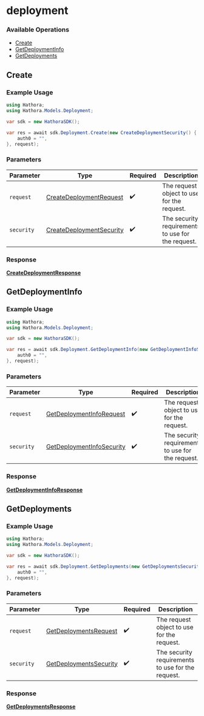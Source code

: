 # deployment

### Available Operations

* [Create](#create)
* [GetDeploymentInfo](#getdeploymentinfo)
* [GetDeployments](#getdeployments)

## Create

### Example Usage

```csharp
using Hathora;
using Hathora.Models.Deployment;

var sdk = new HathoraSDK();

var res = await sdk.Deployment.Create(new CreateDeploymentSecurity() {
    auth0 = "",
}, request);
```

### Parameters

| Parameter                                                                       | Type                                                                            | Required                                                                        | Description                                                                     |
| ------------------------------------------------------------------------------- | ------------------------------------------------------------------------------- | ------------------------------------------------------------------------------- | ------------------------------------------------------------------------------- |
| `request`                                                                       | [CreateDeploymentRequest](../../Models/Shared/CreateDeploymentRequest.md)       | :heavy_check_mark:                                                              | The request object to use for the request.                                      |
| `security`                                                                      | [CreateDeploymentSecurity](../../Models/Deployment/CreateDeploymentSecurity.md) | :heavy_check_mark:                                                              | The security requirements to use for the request.                               |


### Response

**[CreateDeploymentResponse](../../Models/Deployment/CreateDeploymentResponse.md)**


## GetDeploymentInfo

### Example Usage

```csharp
using Hathora;
using Hathora.Models.Deployment;

var sdk = new HathoraSDK();

var res = await sdk.Deployment.GetDeploymentInfo(new GetDeploymentInfoSecurity() {
    auth0 = "",
}, request);
```

### Parameters

| Parameter                                                                         | Type                                                                              | Required                                                                          | Description                                                                       |
| --------------------------------------------------------------------------------- | --------------------------------------------------------------------------------- | --------------------------------------------------------------------------------- | --------------------------------------------------------------------------------- |
| `request`                                                                         | [GetDeploymentInfoRequest](../../Models/Deployment/GetDeploymentInfoRequest.md)   | :heavy_check_mark:                                                                | The request object to use for the request.                                        |
| `security`                                                                        | [GetDeploymentInfoSecurity](../../Models/Deployment/GetDeploymentInfoSecurity.md) | :heavy_check_mark:                                                                | The security requirements to use for the request.                                 |


### Response

**[GetDeploymentInfoResponse](../../Models/Deployment/GetDeploymentInfoResponse.md)**


## GetDeployments

### Example Usage

```csharp
using Hathora;
using Hathora.Models.Deployment;

var sdk = new HathoraSDK();

var res = await sdk.Deployment.GetDeployments(new GetDeploymentsSecurity() {
    auth0 = "",
}, request);
```

### Parameters

| Parameter                                                                   | Type                                                                        | Required                                                                    | Description                                                                 |
| --------------------------------------------------------------------------- | --------------------------------------------------------------------------- | --------------------------------------------------------------------------- | --------------------------------------------------------------------------- |
| `request`                                                                   | [GetDeploymentsRequest](../../Models/Deployment/GetDeploymentsRequest.md)   | :heavy_check_mark:                                                          | The request object to use for the request.                                  |
| `security`                                                                  | [GetDeploymentsSecurity](../../Models/Deployment/GetDeploymentsSecurity.md) | :heavy_check_mark:                                                          | The security requirements to use for the request.                           |


### Response

**[GetDeploymentsResponse](../../Models/Deployment/GetDeploymentsResponse.md)**

